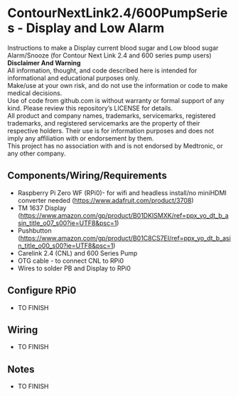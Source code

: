 # ContourNextLink2.4/600PumpSeries - Display and Low Alarm
Instructions to make a Display current blood sugar and Low blood sugar Alarm/Snooze (for Contour Next Link 2.4 and 600 series pump users)<br/>
**Disclaimer And Warning<br/>**
    All information, thought, and code described here is intended for informational and educational purposes only.<br/>
	Make/use at your own risk, and do not use the information or code to make medical decisions.<br/>
    Use of code from github.com is without warranty or formal support of any kind. Please review this repository’s LICENSE for details.<br/>
    All product and company names, trademarks, servicemarks, registered trademarks, and registered servicemarks are the property of their respective holders. Their use is for information purposes and does not imply any affiliation with or endorsement by them.<br/>
	This project has no association with and is not endorsed by Medtronic, or any other company.<br/>

## Components/Wiring/Requirements
* Raspberry Pi Zero WF (RPi0)- for wifi and headless install/no miniHDMI converter needed (https://www.adafruit.com/product/3708) 
* TM 1637 Display (https://www.amazon.com/gp/product/B01DKISMXK/ref=ppx_yo_dt_b_asin_title_o07_s00?ie=UTF8&psc=1)
* Pushbutton (https://www.amazon.com/gp/product/B01C8CS7EI/ref=ppx_yo_dt_b_asin_title_o00_s00?ie=UTF8&psc=1)
* Carelink 2.4 (CNL) and 600 Series Pump
* OTG cable - to connect CNL to RPi0
* Wires to solder PB and Display to RPi0

## Configure RPi0
* TO FINISH

## Wiring
* TO FINISH

## Notes
* TO FINISH

